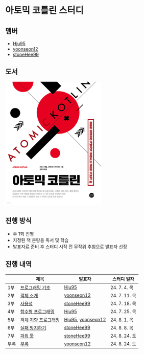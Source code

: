 # 아토믹 코틀린 스터디

## 맴버
- [Hju95](https://github.com/Hju95)
- [yoonseon12](https://github.com/yoonseon12)
- [stoneHee99](https://github.com/stoneHee99)

## 도서
<a href="https://product.kyobobook.co.kr/detail/S000201206714" target="_blank">
    <img src="images/book-cover.jpeg" alt="Book Cover" style="width: 300px">
</a>

## 진행 방식
- 주 1회 진행
- 지정된 책 분량을 독서 및 학습
- 발표자료 준비 후 스터디 시작 전 무작위 추첨으로 발표자 선정

## 진행 내역

|    | 제목                                                                                  | 발표자                                                                            | 스터디 일자       |
|----|-------------------------------------------------------------------------------------|--------------------------------------------------------------------------------|--------------|
| 1부 | [프로그래밍 기초](https://github.com/brdm-study/atomic-kotlin-study/tree/main/chapter1)    | [Hju95](https://github.com/Hju95)                                              | 24. 7. 4. 목  |
| 2부 | [객체 소개](https://github.com/brdm-study/atomic-kotlin-study/tree/main/chapter2)       | [yoonseon12](https://github.com/yoonseon12)                                    | 24. 7. 11. 목 |
| 3부 | [사용성](https://github.com/brdm-study/atomic-kotlin-study/tree/main/chapter3)         | [stoneHee99](https://github.com/stoneHee99)                                    | 24. 7. 18. 목 |
| 4부 | [함수형 프로그래밍](https://github.com/brdm-study/atomic-kotlin-study/tree/main/chapter4)   | [Hju95](https://github.com/Hju95)                                              | 24. 7. 25. 목 |
| 5부 | [객체 지향 프로그래밍](https://github.com/brdm-study/atomic-kotlin-study/tree/main/chapter5) | [Hju95](https://github.com/Hju95), [yoonseon12](https://github.com/yoonseon12) | 24. 8. 1. 목  | 
| 6부 | [실패 방지하기](https://github.com/brdm-study/atomic-kotlin-study/tree/main/chapter6)     | [stoneHee99](https://github.com/stoneHee99)                                    | 24. 8. 8. 목  |
| 7부 | [파워 툴](https://github.com/brdm-study/atomic-kotlin-study/tree/main/chapter7)        | [stoneHee99](https://github.com/stoneHee99)                                    | 24. 8. 24. 토  |
| 부록 | [부록](https://github.com/brdm-study/atomic-kotlin-study/tree/main/chapter-appendix)          | [yoonseon12](https://github.com/yoonseon12)                                    | 24. 8. 24. 토 |
